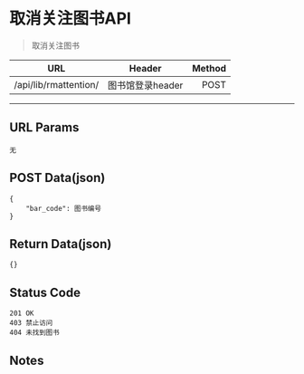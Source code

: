 # 取消关注图书API

> 取消关注图书

| URL |  Header | Method |
| ------------- |:-------------:| -----:|
|  /api/lib/rmattention/ | 图书馆登录header | POST |

<hr/>

## URL Params

    无

## POST Data(json)

    {
        "bar_code": 图书编号
    }

## Return Data(json)

    {}

## Status Code

    201 OK
    403 禁止访问
    404 未找到图书

## Notes
